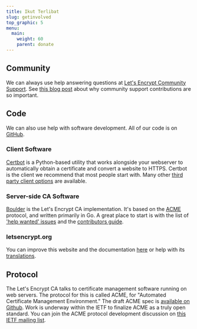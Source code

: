 ```yaml
---
title: Ikut Terlibat
slug: getinvolved
top_graphic: 5
menu:
  main:
    weight: 60
    parent: donate
---
```


## Community

We can always use help answering questions at [Let's Encrypt Community Support](https://community.letsencrypt.org/). See [this blog post](https://letsencrypt.org/2015/08/13/lets-encrypt-community-support.html) about why community support contributions are so important.

## Code

We can also use help with software development. All of our code is on [GitHub](https://github.com/letsencrypt/).

### Client Software

[Certbot](https://github.com/certbot/certbot) is a Python-based utility that works alongside your webserver to automatically obtain a certificate and convert a website to HTTPS. Certbot is the client we recommend that most people start with. Many other [third party client options](https://letsencrypt.org/docs/client-options/) are available.

### Server-side CA Software

[Boulder](https://github.com/letsencrypt/boulder) is the Let's Encrypt CA implementation. It's based on the [ACME](https://github.com/ietf-wg-acme/acme) protocol, and written primarily in Go. A great place to start is with the list of ['help wanted' issues](https://github.com/letsencrypt/boulder/issues?q=is%3Aopen+is%3Aissue+label%3Astatus%2Fhelp-wanted) and the [contributors guide](https://github.com/letsencrypt/boulder/blob/master/CONTRIBUTING.md).

### letsencrypt.org

You can improve this website and the documentation [here](https://github.com/letsencrypt/website) or help with its [translations](https://github.com/letsencrypt/website/blob/master/TRANSLATION.md).

## Protocol

The Let's Encrypt CA talks to certificate management software running on web servers.  The protocol for this is called ACME, for "Automated Certificate Management Environment." The draft ACME spec is [available on Github](https://github.com/ietf-wg-acme/acme). Work is underway within the IETF to finalize ACME as a truly open standard. You can join the ACME protocol development discussion on [this IETF mailing list](https://www.ietf.org/mailman/listinfo/acme).
